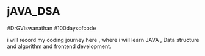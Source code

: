 # jAVA_DSA

#DrGViswanathan
#100daysofcode

i will record my coding journey here , where i will learn JAVA , Data structure and algorithm and frontend development.
